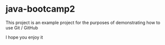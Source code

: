 # java-bootcamp2

This project is an example project for the purposes of demonstrating how to use Git / GitHub

I hope you enjoy it